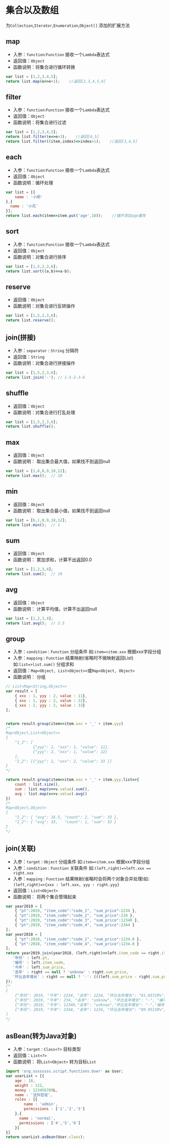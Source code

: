 # 集合以及数组

为`Collection`,`Iterator`,`Enumeration`,`Object[]` 添加的扩展方法

## map
- 入参：`function`:`Function`  接收一个`Lambda`表达式
- 返回值：`Object`
- 函数说明：将集合进行循环转换
```js
var list = [1,2,3,4,5];
return list.map(e=>e+1);    //返回[2,3,4,5,6]
```
## filter
- 入参：`function`:`Function`  接收一个`Lambda`表达式
- 返回值：`Object`
- 函数说明：将集合进行过滤
```js
var list = [1,2,3,4,5];
return list.filter(e=>e>3);    //返回[4,5]
return list.filter((item,index)=>index>1);    //返回[3,4,5]
```
## each
- 入参：`function`:`Function`  接收一个`Lambda`表达式
- 返回值：`Object`
- 函数说明：循环处理
```js
var list = [{
    name : '小明'
},{
  name : '小花'
}];
return list.each(item=>item.put('age',18));    //循环添加age属性
```

## sort <Badge text="0.4.2+" type="error"/>

- 入参：`function`:`Function`  接收一个`Lambda`表达式
- 返回值：`Object`
- 函数说明：对集合进行排序
```js
var list = [1,5,2,3,6];
return list.sort((a,b)=>a-b);
```

## reserve <Badge text="0.4.2+" type="error"/>

- 返回值：`Object`
- 函数说明：对集合进行反转操作
```js
var list = [1,5,2,3,6];
return list.reserve();
```

## join(拼接) <Badge text="0.4.2+" type="error"/>
- 入参：`separator` : `String` 分隔符
- 返回值：`String`
- 函数说明：对集合进行拼接操作
```js
var list = [1,5,2,3,6];
return list.join('-'); // 1-5-2-3-6
```

## shuffle <Badge text="0.4.2+" type="error"/>
- 返回值：`Object`
- 函数说明：对集合进行打乱处理
```js
var list = [1,5,2,3,6];
return list.shuffle();
```

## max <Badge text="0.4.5+" type="error"/>
- 返回值：`Object`
- 函数说明： 取出集合最大值，如果找不到返回null
```js
var list = [1,6,8,9,18,12];
return list.max();  // 18
```

## min <Badge text="0.4.5+" type="error"/>
- 返回值：`Object`
- 函数说明： 取出集合最小值，如果找不到返回null
```js
var list = [6,1,8,9,18,12];
return list.min();  // 1
```
## sum <Badge text="0.4.5+" type="error"/>
- 返回值：`Object`
- 函数说明： 累加求和，计算不出返回0.0
```js
var list = [1,2,3,4];
return list.sum();  // 10
```

## avg <Badge text="0.4.5+" type="error"/>
- 返回值：`Object`
- 函数说明： 计算平均值，计算不出返回null
```js
var list = [1,2,3,4];
return list.avg();  // 2.5
```

## group <Badge text="0.4.5+" type="error"/>
- 入参：`condition` : `Function` 分组条件 如:`item=>item.xxx` 根据xxx字段分组
- 入参：`mapping` : `Function` 结果映射(省略时不做映射返回List) 如:`list=>list.sum()` 分组求和
- 返回值：`Map<Object, List<Object>>`或`Map<Object, Object>`
- 函数说明： 分组
```js
// List<Map<String,Object>>
var result = [
    { xxx : 1, yyy : 2, value : 11},
    { xxx : 1, yyy : 2, value : 22},
    { xxx : 2, yyy : 2, value : 33}
];


return result.group(item=>item.xxx + '_' + item.yyy)
/*
Map<Object,List<Object>>
{
    "1_2": [
            {"yyy": 2, "xxx": 1, "value": 11},
            {"yyy": 2, "xxx": 1, "value": 22}
    ],
    "2_2": [{"yyy": 2, "xxx": 2, "value": 33 }]
}
*/

return result.group(item=>item.xxx + '_' + item.yyy,list=>{
    count : list.size(),
    sum : list.map(v=>v.value).sum(),
    avg : list.map(v=>v.value).avg()
})
/*
Map<Object,Object>
{
    "1_2": { "avg": 16.5, "count": 2, "sum": 33 },
    "2_2": { "avg": 33,   "count": 1, "sum": 33 }
}
*/


```

## join(关联) <Badge text="0.4.5+" type="error"/>
- 入参：`target` : `Object` 分组条件 如:`item=>item.xxx` 根据xxx字段分组
- 入参：`condition` : `Function` 关联条件 如:`(left,right)=>left.xxx == right.xxx`
- 入参：`mapping` : `Function` 结果映射(省略时会将两个对象合并处理)如:`(left,right)=>{xxx : left.xxx, yyy : right.yyy}`
- 返回值：`List<Object>`
- 函数说明： 将两个集合管理起来
```js
var year2019 = [
    { "pt":2019, "item_code":"code_1", "sum_price":2234 },
    { "pt":2019, "item_code":"code_2", "sum_price":234 },
    { "pt":2019, "item_code":"code_3", "sum_price":12340 },
    { "pt":2019, "item_code":"code_4", "sum_price":2344 }
];
var year2018 = [
    { "pt":2018, "item_code":"code_1", "sum_price":1234.0 },
    { "pt":2018, "item_code":"code_4", "sum_price":1234.0 }
];
return year2019.join(year2018, (left,right)=>left.item_code == right.item_code,  (left,right)=>{
   '年份' : left.pt,
   '编号' : left.item_code,
   '今年' : left.sum_price,
   '去年' : right == null ? 'unknow' : right.sum_price,
   '环比去年增长' : right == null ? '-': (((left.sum_price - right.sum_price) / right.sum_price * 100) + "%")
});
/*
[
    {"年份": 2019, "今年": 2234, "去年": 1234, "环比去年增长": "81.03728%", "编号": "code_1"},
    {"年份": 2019, "今年": 234, "去年": "unknow", "环比去年增长": "-", "编号": "code_2"},
    {"年份": 2019, "今年": 12340,"去年": "unknow","环比去年增长": "-","编号": "code_3"},
    {"年份": 2019, "今年": 2344, "去年": 1234, "环比去年增长": "89.95138%", "编号": "code_4"}
]
*/
```

## asBean(转为Java对象) <Badge text="0.4.6+" type="error"/>
- 入参：`target` : `Class<?>` 目标类型 
- 返回值：`List<?>`
- 函数说明： 将`List<Object>` 转为目标`List`

```js
import 'org.ssssssss.script.functions.User' as User;
var userList = [{
    age : 18,
    weight : 121,
    money : 123456789L,
    name : '法外狂徒',
    roles : [{
        name : 'admin',
        permissions : ['1','2','3']
    },{
      name : 'normal',
      permissions : ['4','5','6']
    }]
}]
return userList.asBean(User.class);
```